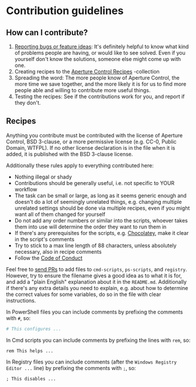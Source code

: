 # Contribution guidelines

## How can I contribute?

1. [Reporting bugs or feature ideas](https://github.com/Lieturd/aperture-control-recipes/issues): It's definitely helpful to know what kind of problems people are having, or would like to see solved. Even if you yourself don't know the solutions, someone else might come up with one.
2. Creating recipes to the [Aperture Control Recipes](https://github.com/Lieturd/aperture-control-recipes) -collection
3. Spreading the word: The more people know of Aperture Control, the more time we save together, and the more likely it is for us to find more people able and willing to contribute more useful things.
4. Testing the recipes: See if the contributions work for you, and report if they don't.


## Recipes

Anything you contribute must be contributed with the license of Aperture Control, BSD 3-clause, or a more permissive license (e.g. CC-0, Public Domain, WTFPL). If no other license declaration is in the file when it is added, it is published with the BSD 3-clause license.

Additionally these rules apply to everything contributed here:

 - Nothing illegal or shady
 - Contributions should be generally useful, i.e. not specific to YOUR workflow
 - The task can be small or large, as long as it seems generic enough and doesn't do a lot of seemingly unrelated things, e.g. changing multiple unrelated settings should be done via multiple recipes, even if you might want all of them changed for yourself
 - Do not add any order numbers or similar into the scripts, whoever takes them into use will determine the order they want to run them in
 - If there's any prerequisites for the scripts, e.g. [Chocolatey](https://chocolatey.org/), make it clear in the script's comments
 - Try to stick to a max line length of 88 characters, unless absolutely necessary, also in recipe comments
 - Follow the [Code of Conduct](./CODE_OF_CONDUCT.md)

Feel free to [send PRs](https://github.com/Lieturd/aperture-control-recipes/pull/new/master) to add files to `cmd-scripts`, `ps-scripts`, and `registry`. However, try to ensure the filename gives a good idea as to what it is for, and add a "plain English" explanation about it in the `README.md`. Additionally if there's any extra details you need to explain, e.g. about how to determine the correct values for some variables, do so in the file with clear instructions.

In PowerShell files you can include comments by prefixing the comments with `#`, so:

```powershell
# This configures ...
```

In Cmd scripts you can include comments by prefixing the lines with `rem`, so:

```batch
rem This helps ...
```

In Registry files you can include comments (after the `Windows Registry Editor ...` line) by prefixing the comments with `;`, so:

```Windows Registry Entries
; This disables ...
```
